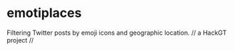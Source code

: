 emotiplaces
===========

Filtering Twitter posts by emoji icons and geographic location.
// a HackGT project //
